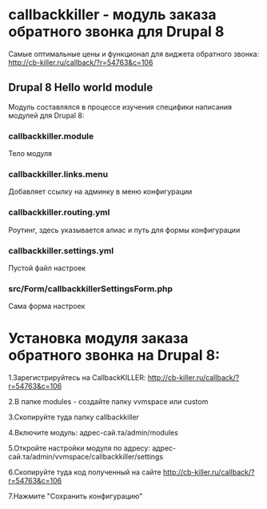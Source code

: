 # callbackkiller - модуль заказа обратного звонка для Drupal 8
Самые оптимальные цены и функционал для виджета обратного звонка: http://cb-killer.ru/callback/?r=54763&c=106

## Drupal 8 Hello world module
Модуль составлялся в процессе изучения специфики написания модулей для Drupal 8:

### callbackkiller.module
Тело модуля

### callbackkiller.links.menu
Добавляет ссылку на админку в меню конфигурации

### callbackkiller.routing.yml
Роутинг, здесь указывается алиас и путь для формы конфигурации

### callbackkiller.settings.yml
Пустой файл настроек

### src/Form/callbackkillerSettingsForm.php
Сама форма настроек

# Установка модуля заказа обратного звонка на Drupal 8:

1.Зарегистрируйтесь на CallbackKILLER:
http://cb-killer.ru/callback/?r=54763&c=106

2.В папке modules - создайте папку vvmspace или custom

3.Скопируйте туда папку callbackkiller

4.Включите модуль:
адрес-сай.та/admin/modules

5.Откройте настройки модуля по адресу:
адрес-сай.та/admin/vvmspace/callbackkiller/settings

6.Скопируйте туда код полученный на сайте http://cb-killer.ru/callback/?r=54763&c=106

7.Нажмите "Сохранить конфигурацию"
